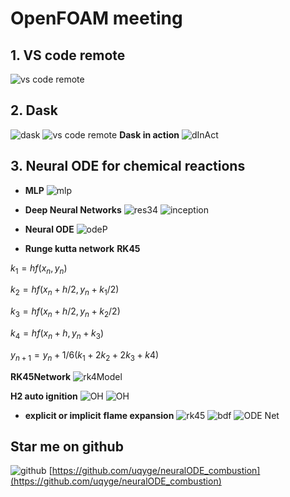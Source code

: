 # OpenFOAM meeting
## 1. VS code remote
![vs code remote](./img/vscode_ssh_dask.png)

## 2. Dask
![dask](./img/dask.png)
![vs code remote](./img/vscode_ssh_dask.png)
**Dask in action**
![dInAct](./img/embarrassing.gif)

## 3. Neural ODE for chemical reactions
- **MLP**
![mlp](./img/mlp.webp)
- **Deep Neural Networks**
![res34](./img/res34.png)
![inception](./img/inception.png)
- **Neural ODE**
![odeP](./img/odePaper.png)

- **Runge kutta network**
**RK45**

$k_1=hf(x_n,y_n)$

$k_2=hf(x_n+h/2,y_n+k_1/2)$

$k_3=hf(x_n+h/2,y_n+k_2/2)$

$k_4=hf(x_n+h,y_n+k_3)$

$y_{n+1}=y_n+1/6(k_1 + 2k_2+2k_3+k4)$

**RK45Network**
![rk4Model](./img/rk4Model.png)

**H2 auto ignition**
![OH](fig/euler_1401_OH.png)
![OH](fig/rk4_1401_OH.png)

- **explicit or implicit**
**flame expansion**
![rk45](fig/flame_RK45.png)
![bdf](fig/flame_BDF.png)
![ODE Net](fig/flame_ODENet.png)

## Star me on github
![github](img/github.png)
[https://github.com/uqyge/neuralODE_combustion](https://github.com/uqyge/neuralODE_combustion)
